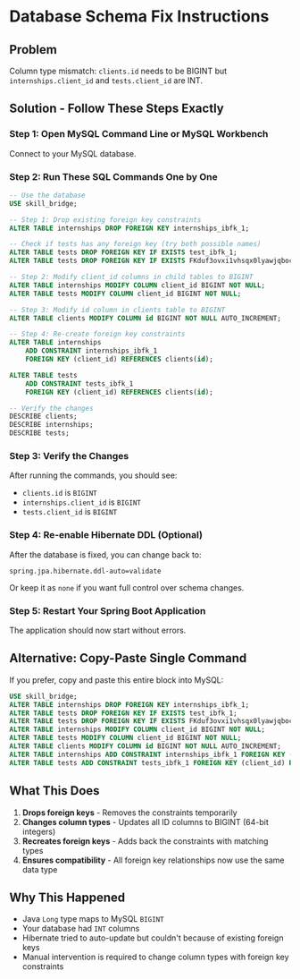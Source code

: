 # Database Schema Fix Instructions

## Problem
Column type mismatch: `clients.id` needs to be BIGINT but `internships.client_id` and `tests.client_id` are INT.

## Solution - Follow These Steps Exactly

### Step 1: Open MySQL Command Line or MySQL Workbench

Connect to your MySQL database.

### Step 2: Run These SQL Commands One by One

```sql
-- Use the database
USE skill_bridge;

-- Step 1: Drop existing foreign key constraints
ALTER TABLE internships DROP FOREIGN KEY internships_ibfk_1;

-- Check if tests has any foreign key (try both possible names)
ALTER TABLE tests DROP FOREIGN KEY IF EXISTS test_ibfk_1;
ALTER TABLE tests DROP FOREIGN KEY IF EXISTS FKduf3ovxi1vhsqx0lyawjqboca;

-- Step 2: Modify client_id columns in child tables to BIGINT
ALTER TABLE internships MODIFY COLUMN client_id BIGINT NOT NULL;
ALTER TABLE tests MODIFY COLUMN client_id BIGINT NOT NULL;

-- Step 3: Modify id column in clients table to BIGINT
ALTER TABLE clients MODIFY COLUMN id BIGINT NOT NULL AUTO_INCREMENT;

-- Step 4: Re-create foreign key constraints
ALTER TABLE internships 
    ADD CONSTRAINT internships_ibfk_1 
    FOREIGN KEY (client_id) REFERENCES clients(id);

ALTER TABLE tests 
    ADD CONSTRAINT tests_ibfk_1 
    FOREIGN KEY (client_id) REFERENCES clients(id);

-- Verify the changes
DESCRIBE clients;
DESCRIBE internships;
DESCRIBE tests;
```

### Step 3: Verify the Changes

After running the commands, you should see:
- `clients.id` is `BIGINT`
- `internships.client_id` is `BIGINT`
- `tests.client_id` is `BIGINT`

### Step 4: Re-enable Hibernate DDL (Optional)

After the database is fixed, you can change back to:
```properties
spring.jpa.hibernate.ddl-auto=validate
```

Or keep it as `none` if you want full control over schema changes.

### Step 5: Restart Your Spring Boot Application

The application should now start without errors.

## Alternative: Copy-Paste Single Command

If you prefer, copy and paste this entire block into MySQL:

```sql
USE skill_bridge;
ALTER TABLE internships DROP FOREIGN KEY internships_ibfk_1;
ALTER TABLE tests DROP FOREIGN KEY IF EXISTS test_ibfk_1;
ALTER TABLE tests DROP FOREIGN KEY IF EXISTS FKduf3ovxi1vhsqx0lyawjqboca;
ALTER TABLE internships MODIFY COLUMN client_id BIGINT NOT NULL;
ALTER TABLE tests MODIFY COLUMN client_id BIGINT NOT NULL;
ALTER TABLE clients MODIFY COLUMN id BIGINT NOT NULL AUTO_INCREMENT;
ALTER TABLE internships ADD CONSTRAINT internships_ibfk_1 FOREIGN KEY (client_id) REFERENCES clients(id);
ALTER TABLE tests ADD CONSTRAINT tests_ibfk_1 FOREIGN KEY (client_id) REFERENCES clients(id);
```

## What This Does

1. **Drops foreign keys** - Removes the constraints temporarily
2. **Changes column types** - Updates all ID columns to BIGINT (64-bit integers)
3. **Recreates foreign keys** - Adds back the constraints with matching types
4. **Ensures compatibility** - All foreign key relationships now use the same data type

## Why This Happened

- Java `Long` type maps to MySQL `BIGINT`
- Your database had `INT` columns
- Hibernate tried to auto-update but couldn't because of existing foreign keys
- Manual intervention is required to change column types with foreign key constraints
